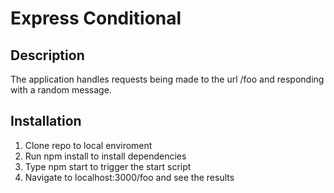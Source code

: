 # Express Conditional

## Description

The application handles requests being made to the url /foo and responding with a random message.

## Installation 

1. Clone repo to local enviroment
1. Run npm install to install dependencies
1. Type npm start to trigger the start script
1. Navigate to localhost:3000/foo and see the results 